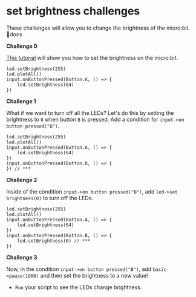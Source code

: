 # set brightness challenges

These challenges will allow you to change the brightness of the micro:bit. docs

**Challenge 0**

[This tutorial](/lessons/set-brightness/tutorial) will show you how to set the brightness on the micro:bit.

```
led.setBrightness(255)
led.plotAll()
input.onButtonPressed(Button.A, () => {
    led.setBrightness(64)
})
```

**Challenge 1**

What if we want to turn off all the LEDs? Let's do this by setting the brightness to `0` when button `B` is pressed. Add a condition for `input->on button pressed("B")`.

```
led.setBrightness(255)
led.plotAll()
input.onButtonPressed(Button.A, () => {
    led.setBrightness(64)
})
input.onButtonPressed(Button.B, () => {
}) // ***
```

**Challenge 2**

Inside of the condition `input->on button pressed("B")`, add `led->set brightness(0)` to turn off the LEDs.

```
led.setBrightness(255)
led.plotAll()
input.onButtonPressed(Button.A, () => {
    led.setBrightness(64)
})
input.onButtonPressed(Button.B, () => {
    led.setBrightness(0) // ***
})
```

**Challenge 3**

Now, in the condition `input->on button pressed("B")`, add `basic->pause(1000)` and then set the brightness to a new value!

* `Run` your script to see the LEDs change brightness.
